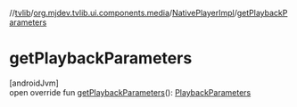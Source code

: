 //[tvlib](../../../index.md)/[org.mjdev.tvlib.ui.components.media](../index.md)/[NativePlayerImpl](index.md)/[getPlaybackParameters](get-playback-parameters.md)

# getPlaybackParameters

[androidJvm]\
open override fun [getPlaybackParameters](get-playback-parameters.md)(): [PlaybackParameters](https://developer.android.com/reference/kotlin/androidx/media3/common/PlaybackParameters.html)
